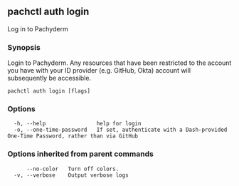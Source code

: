 ## pachctl auth login

Log in to Pachyderm

### Synopsis

Login to Pachyderm. Any resources that have been restricted to the account you
have with your ID provider (e.g. GitHub, Okta) account will subsequently be
accessible.

```
pachctl auth login [flags]
```

### Options

```
  -h, --help                help for login
  -o, --one-time-password   If set, authenticate with a Dash-provided One-Time Password, rather than via GitHub
```

### Options inherited from parent commands

```
      --no-color   Turn off colors.
  -v, --verbose    Output verbose logs
```

